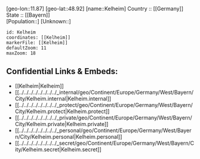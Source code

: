 ﻿---
location: [48.92,11.87] 
mapzoom: [7,12] 
mapmarker: city 
type: City
tags:
- geo/City


SpocWebEntityId: 31374
isDeleted: false
confidential: public

---
[geo-lon::11.87] 
[geo-lat::48.92] 
[name::Kelheim] 
Country :: [[Germany]]  
State :: [[Bayern]]  
[Population::] 
[Unknown::] 


```leaflet
id: Kelheim
coordinates: [[Kelheim]] 
markerFile: [[Kelheim]] 
defaultZoom: 11 
maxZoom: 18
```


## Confidential Links & Embeds: 
- [[Kelheim|Kelheim]]  
- [[../../../../../../../../_internal/geo/Continent/Europe/Germany/West/Bayern/City/Kelheim.internal|Kelheim.internal]] 
- [[../../../../../../../../_protect/geo/Continent/Europe/Germany/West/Bayern/City/Kelheim.protect|Kelheim.protect]] 
- [[../../../../../../../../_private/geo/Continent/Europe/Germany/West/Bayern/City/Kelheim.private|Kelheim.private]] 
- [[../../../../../../../../_personal/geo/Continent/Europe/Germany/West/Bayern/City/Kelheim.personal|Kelheim.personal]] 
- [[../../../../../../../../_secret/geo/Continent/Europe/Germany/West/Bayern/City/Kelheim.secret|Kelheim.secret]] 
